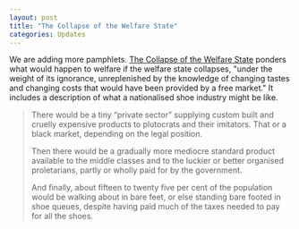 ```yaml
---
layout: post
title: "The Collapse of the Welfare State"
categories: Updates
---
```

We are adding more pamphlets. [The Collapse of the Welfare State](/la/econn003.html) ponders what would happen to welfare if the welfare state collapses, "under the weight of its ignorance, unreplenished by the knowledge of changing tastes and changing costs that would have been provided by a free market." It includes a description
of what a nationalised shoe industry might be like.

> There would be a tiny “private sector” supplying custom built and cruelly expensive products to plutocrats and their imitators. That or a black market, depending on the legal position.
>
> Then there would be a gradually more mediocre standard product available to the middle classes and to the luckier or better organised proletarians, partly or wholly paid for by the government.
>
> And finally, about fifteen to twenty five per cent of the population would be walking about in bare feet, or else standing bare footed in shoe queues, despite having paid much of the taxes needed to pay for all the shoes.
